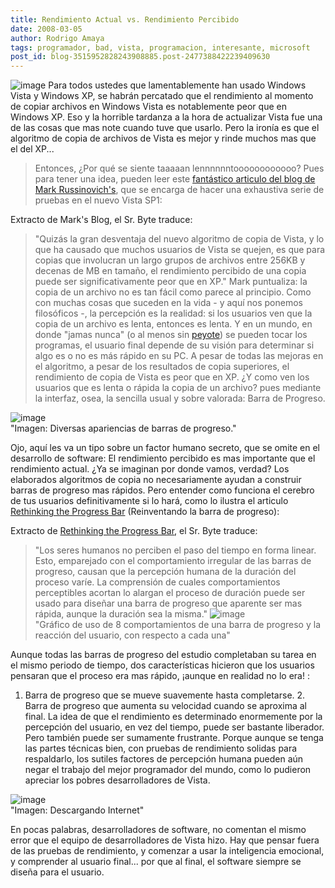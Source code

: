 ```yaml
---
title: Rendimiento Actual vs. Rendimiento Percibido
date: 2008-03-05
author: Rodrigo Amaya
tags: programador, bad, vista, programacion, interesante, microsoft
post_id: blog-3515952828243908885.post-2477388422239409630
---
```


![image](https://bp1.blogger.com/_ayvorITawE4/R87T-ImBXYI/AAAAAAAAAlw/c09o5W6-EpU/s200/vista-logo-magnified.jpg)    Para todos ustedes
que lamentablemente han usado Windows Vista y Windows XP, se habrán percatado que el rendimiento al momento de copiar archivos en Windows Vista es notablemente peor que en Windows XP. Eso y la horrible tardanza a la hora de actualizar Vista fue una de las cosas que mas note cuando tuve que usarlo. Pero la ironía es que el algoritmo de copia de archivos de Vista es mejor y rinde muchos mas que el del XP...

> Entonces, ¿Por qué se siente taaaaan
> lennnnnntoooooooooooo?
Pues para tener una idea, pueden leer este [fantástico articulo del blog de Mark Russinovich's](https://blogs.technet.com/markrussinovich/archive/2008/02/04/2826167.aspx), que se encarga de hacer una exhaustiva serie de pruebas en el nuevo Vista SP1:

Extracto de Mark's Blog, el Sr. Byte traduce:

> "Quizás la gran desventaja del nuevo algoritmo de copia de
> Vista, y lo que ha causado que muchos usuarios de Vista se quejen, es que para copias que
> involucran un largo grupos de archivos entre 256KB y decenas de MB en tamaño, el rendimiento
> percibido de una copia puede ser significativamente peor que en XP."
Mark puntualiza: la copia de un archivo no es tan fácil como parece al principio. Como con muchas cosas que suceden en la vida - y aquí nos ponemos filosóficos -, la percepción es la realidad: si los usuarios ven que la copia de un archivo es lenta, entonces es lenta. Y en un mundo, en donde "jamas nunca" (o al menos sin [peyote](https://en.wikipedia.org/wiki/Peyote)) se pueden tocar los programas, el usuario final depende de su visión para determinar si algo es o no es más rápido en su PC. A pesar de todas las mejoras en el algoritmo, a pesar de los resultados de copia superiores, el rendimiento de copia de Vista es peor que en XP. ¿Y como ven los usuarios que es lenta o rápida la copia de un archivo? pues mediante la interfaz, osea, la sencilla usual y sobre valorada: Barra de Progreso.

![image](https://bp3.blogger.com/_ayvorITawE4/R87PZomBXXI/AAAAAAAAAlo/tDtcJVgbxgc/s400/progress_bar.gif)    
"Imagen: Diversas
apariencias de barras de progreso."

Ojo, aquí les va un tipo sobre un factor humano secreto, que se omite en el desarrollo de software: El rendimiento percibido es mas importante que el rendimiento actual. ¿Ya se imaginan por donde vamos, verdad? Los elaborados algoritmos de copia no necesariamente ayudan a construir barras de progreso mas rápidos. Pero entender como funciona el cerebro de tus usuarios definitivamente si lo hará, como lo ilustra el articulo [Rethinking the Progress Bar](https://chrisharrison.net/projects/progressbars/ProgBarHarrison.pdf) (Reinventando la barra de progreso):

Extracto de [Rethinking the Progress Bar](https://chrisharrison.net/projects/progressbars/ProgBarHarrison.pdf), el Sr. Byte traduce:

> "Los seres humanos no perciben el paso del
> tiempo en forma linear. Esto, emparejado con el comportamiento irregular de las barras de
> progreso, causan que la percepción humana de la duración del proceso varíe. La comprensión de
> cuales comportamientos perceptibles acortan lo alargan el proceso de duración puede ser usado
> para diseñar una barra de progreso que aparente ser mas rápida, aunque la duración sea la
> misma."
![image](https://bp0.blogger.com/_ayvorITawE4/R87OM4mBXWI/AAAAAAAAAlg/vtCgkIFVNiA/s400/progress-function-graph.png)    
"Gráfico de uso de 8
comportamientos de una barra de progreso y la reacción del usuario, con respecto a cada una"

Aunque todas las barras de progreso del estudio completaban su tarea en el mismo periodo de tiempo, dos características hicieron que los usuarios pensaran que el proceso era mas rápido, ¡aunque en realidad no lo era! :

1. Barra de progreso que se mueve suavemente hasta completarse. 2. Barra de progreso que aumenta su velocidad cuando se aproxima al final. La idea de que el rendimiento es determinado enormemente por la percepción del usuario, en vez del tiempo, puede ser bastante liberador. Pero también puede ser sumamente frustrante. Porque aunque se tenga las partes técnicas bien, con pruebas de rendimiento solidas para respaldarlo, los sutiles factores de percepción humana pueden aún negar el trabajo del mejor programador del mundo, como lo pudieron apreciar los pobres desarrolladores de Vista.

![image](https://www.mlobit.com/word/wp-content/internetdownloadwww.gif)    
"Imagen: Descargando Internet"

En pocas palabras, desarrolladores de software, no comentan el mismo error que el equipo de desarrolladores de Vista hizo. Hay que pensar fuera de las pruebas de rendimiento, y comenzar a usar la inteligencia emocional, y comprender al usuario final... por que al final, el software siempre se diseña para el usuario.